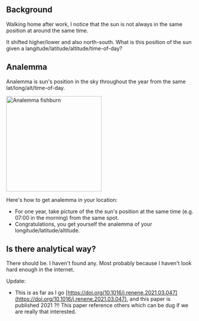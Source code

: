 ## Background

Walking home after work, I notice that the sun is not always in the same position at around the same time.

It shifted higher/lower and also north-south. What is this position of the sun given a langitude/latitude/altitude/time-of-day?

## Analemma

Analemma is sun's position in the sky throughout the year from the same lat/long/alt/time-of-day.

<a title="Jfishburn at English Wikipedia, CC BY-SA 3.0 &lt;https://creativecommons.org/licenses/by-sa/3.0&gt;, via Wikimedia Commons" href="https://commons.wikimedia.org/wiki/File:Analemma_fishburn.tif"><img width="256" alt="Analemma fishburn" src="https://upload.wikimedia.org/wikipedia/commons/thumb/8/8c/Analemma_fishburn.tif/lossy-page1-475px-Analemma_fishburn.tif.jpg"></a>

Here's how to get analemma in your location:
* For one year, take picture of the the sun's position at the same time (e.g. 07:00 in the morning) from the same spot.
* Congratulations, you get yourself the analemma of your longitude/latitude/altitude.


## Is there analytical way?

There should be. I haven't found any. Most probably because I haven't look hard enough in the internet.

Update: 
* This is as far as I go [https://doi.org/10.1016/j.renene.2021.03.047](https://doi.org/10.1016/j.renene.2021.03.047), and this paper is published 2021 ?!!
  This paper reference others which can be dug if we are really that interested.